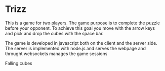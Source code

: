 Trizz
=====
This is a game for two players.
The game purpose is to complete the puzzle before your opponent. To achieve this goal you move with the arrow keys and pick and drop the cubes with the space bar.

The game is developed in javascript both on the client and the server side. The server is implemented with node.js and serves the webpage and throught websockets manages the game sessions

Falling cubes
